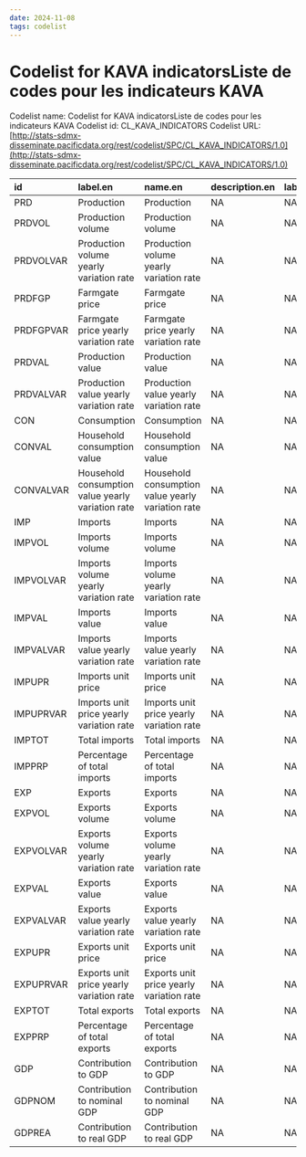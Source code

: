 ```yaml
---
date: 2024-11-08
tags: codelist
---
```


# Codelist for KAVA indicatorsListe de codes pour les indicateurs KAVA

Codelist name: Codelist for KAVA indicatorsListe de codes pour les indicateurs KAVA
Codelist id: CL_KAVA_INDICATORS
Codelist URL: [http://stats-sdmx-disseminate.pacificdata.org/rest/codelist/SPC/CL_KAVA_INDICATORS/1.0](http://stats-sdmx-disseminate.pacificdata.org/rest/codelist/SPC/CL_KAVA_INDICATORS/1.0)

|id        |label.en                                          |name.en                                           |description.en |label.fr |name.fr |description.fr |
|:---------|:-------------------------------------------------|:-------------------------------------------------|:--------------|:--------|:-------|:--------------|
|PRD       |Production                                        |Production                                        |NA             |NA       |NA      |NA             |
|PRDVOL    |Production volume                                 |Production volume                                 |NA             |NA       |NA      |NA             |
|PRDVOLVAR |Production volume yearly variation rate           |Production volume yearly variation rate           |NA             |NA       |NA      |NA             |
|PRDFGP    |Farmgate price                                    |Farmgate price                                    |NA             |NA       |NA      |NA             |
|PRDFGPVAR |Farmgate price yearly variation rate              |Farmgate price yearly variation rate              |NA             |NA       |NA      |NA             |
|PRDVAL    |Production value                                  |Production value                                  |NA             |NA       |NA      |NA             |
|PRDVALVAR |Production value yearly variation rate            |Production value yearly variation rate            |NA             |NA       |NA      |NA             |
|CON       |Consumption                                       |Consumption                                       |NA             |NA       |NA      |NA             |
|CONVAL    |Household consumption value                       |Household consumption value                       |NA             |NA       |NA      |NA             |
|CONVALVAR |Household consumption value yearly variation rate |Household consumption value yearly variation rate |NA             |NA       |NA      |NA             |
|IMP       |Imports                                           |Imports                                           |NA             |NA       |NA      |NA             |
|IMPVOL    |Imports volume                                    |Imports volume                                    |NA             |NA       |NA      |NA             |
|IMPVOLVAR |Imports volume yearly variation rate              |Imports volume yearly variation rate              |NA             |NA       |NA      |NA             |
|IMPVAL    |Imports value                                     |Imports value                                     |NA             |NA       |NA      |NA             |
|IMPVALVAR |Imports value yearly variation rate               |Imports value yearly variation rate               |NA             |NA       |NA      |NA             |
|IMPUPR    |Imports unit price                                |Imports unit price                                |NA             |NA       |NA      |NA             |
|IMPUPRVAR |Imports unit price yearly variation rate          |Imports unit price yearly variation rate          |NA             |NA       |NA      |NA             |
|IMPTOT    |Total imports                                     |Total imports                                     |NA             |NA       |NA      |NA             |
|IMPPRP    |Percentage of total imports                       |Percentage of total imports                       |NA             |NA       |NA      |NA             |
|EXP       |Exports                                           |Exports                                           |NA             |NA       |NA      |NA             |
|EXPVOL    |Exports volume                                    |Exports volume                                    |NA             |NA       |NA      |NA             |
|EXPVOLVAR |Exports volume yearly variation rate              |Exports volume yearly variation rate              |NA             |NA       |NA      |NA             |
|EXPVAL    |Exports value                                     |Exports value                                     |NA             |NA       |NA      |NA             |
|EXPVALVAR |Exports value yearly variation rate               |Exports value yearly variation rate               |NA             |NA       |NA      |NA             |
|EXPUPR    |Exports unit price                                |Exports unit price                                |NA             |NA       |NA      |NA             |
|EXPUPRVAR |Exports unit price yearly variation rate          |Exports unit price yearly variation rate          |NA             |NA       |NA      |NA             |
|EXPTOT    |Total exports                                     |Total exports                                     |NA             |NA       |NA      |NA             |
|EXPPRP    |Percentage of total exports                       |Percentage of total exports                       |NA             |NA       |NA      |NA             |
|GDP       |Contribution to GDP                               |Contribution to GDP                               |NA             |NA       |NA      |NA             |
|GDPNOM    |Contribution to nominal GDP                       |Contribution to nominal GDP                       |NA             |NA       |NA      |NA             |
|GDPREA    |Contribution to real GDP                          |Contribution to real GDP                          |NA             |NA       |NA      |NA             |
